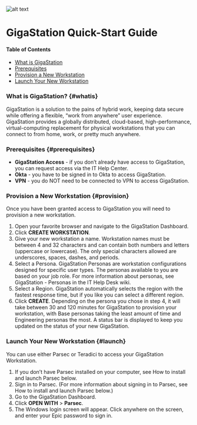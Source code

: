 ![alt text](https://dlines2008.github.io/github.io/images/GigaStation.png "GigaStation Logo")

# GigaStation Quick-Start Guide

#### Table of Contents

- [What is GigaStation](#whatis)
- [Prerequisites](#prerequisites)
- [Provision a New Workstation](#provision)
- [Launch Your New Workstation](#launch)

### What is GigaStation? {#whatis}
GigaStation is a solution to the pains of hybrid work, keeping data secure while offering a flexible, “work from anywhere” user experience. GigaStation provides a globally distributed, cloud-based, high-performance, virtual-computing replacement for physical workstations that you can connect to from home, work, or pretty much anywhere.

### Prerequisites {#prerequisites}
- **GigaStation Access** - if you don’t already have access to GigaStation, you can request access via the IT Help Center.
- **Okta** - you have to be signed in to Okta to access GigaStation.
- **VPN** - you do NOT need to be connected to VPN to access GigaStation.

### Provision a New Workstation {#provision}
Once you have been granted access to GigaStation you will need to provision a new workstation.
1. Open your favorite browser and navigate to the GigaStation Dashboard.
1. Click **CREATE WORKSTATION**.
1. Give your new workstation a name. Workstation names must be between 4 and 32 characters and can contain both numbers and letters (uppercase or lowercase). The only special characters allowed are underscores, spaces, dashes, and periods.
1. Select a Persona. GigaStation Personas are workstation configurations designed for specific user types. The personas available to you are based on your job role. For more information about personas, see GigaStation - Personas in the IT Help Desk wiki.
1. Select a Region. GigaStation automatically selects the region with the fastest response time, but if you like you can select a different region.
1. Click **CREATE**. Depending on the persona you chose in step 4, it will take between 30 and 120 minutes for GigaStation to provision your workstation, with Base personas taking the least amount of time and Engineering personas the most. A status bar is displayed to keep you updated on the status of your new GigaStation.

### Launch Your New Workstation {#launch}
You can use either Parsec or Teradici to access your GigaStation Workstation.
1. If you don’t have Parsec installed on your computer, see How to install and launch Parsec below.
2. Sign in to Parsec. (For more information about signing in to Parsec, see How to install and launch Parsec below.)
3. Go to the GigaStation Dashboard.
4. Click **OPEN WITH** > **Parsec**.
5. The Windows login screen will appear. Click anywhere on the screen, and enter your Epic password to sign in.



